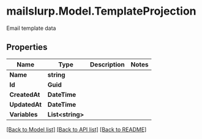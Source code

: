 # mailslurp.Model.TemplateProjection
Email template data

## Properties

Name | Type | Description | Notes
------------ | ------------- | ------------- | -------------
**Name** | **string** |  | 
**Id** | **Guid** |  | 
**CreatedAt** | **DateTime** |  | 
**UpdatedAt** | **DateTime** |  | 
**Variables** | **List&lt;string&gt;** |  | 

[[Back to Model list]](../README#documentation-for-models) [[Back to API list]](../README#documentation-for-api-endpoints) [[Back to README]](../README)

